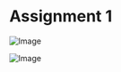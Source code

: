 # Assignment 1

![Image](https://github.com/user-attachments/assets/04fb066d-8cf4-415b-8077-eb034eea60ba)

![Image](https://github.com/user-attachments/assets/fbd9b512-8884-4455-a9a4-17cab7a79a83)
